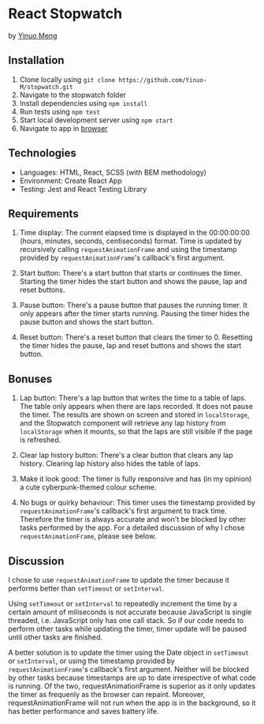 # React Stopwatch

by [Yinuo Meng](mengyn1999@gmail.com)

## Installation

1. Clone locally using `git clone https://github.com/Yinuo-M/stopwatch.git`
2. Navigate to the stopwatch folder
2. Install dependencies using `npm install`
3. Run tests using `npm test`
4. Start local development server using `npm start`
5. Navigate to app in [browser](http://localhost:3000)

## Technologies

- Languages: HTML, React, SCSS (with BEM methodology)
- Environment: Create React App
- Testing: Jest and React Testing Library

## Requirements

1. Time display: The current elapsed time is displayed in the 00:00:00:00 (hours, minutes, seconds, centiseconds) format. Time is updated by recursively calling `requestAnimationFrame` and using the timestamp provided by `requestAnimationFrame`'s callback's first argument.

2. Start button: There's a start button that starts or continues the timer. Starting the timer hides the start button and shows the pause, lap and reset buttons.

3. Pause button: There's a pause button that pauses the running timer. It only appears after the timer starts running. Pausing the timer hides the pause button and shows the start button.

4. Reset button: There's a reset button that clears the timer to 0. Resetting the timer hides the pause, lap and reset buttons and shows the start button.

## Bonuses

1. Lap button: There's a lap button that writes the time to a table of laps. The table only appears when there are laps recorded. It does not pause the timer. The results are shown on screen and stored in `localStorage`, and the Stopwatch component will retrieve any lap history from `localStorage` when it mounts, so that the laps are still visible if the page is refreshed.

2. Clear lap history button: There's a clear button that clears any lap history. Clearing lap history also hides the table of laps.

3. Make it look good: The timer is fully responsive and has (in my opinion) a cute cyberpunk-themed colour scheme.

4. No bugs or quirky behaviour: This timer uses the timestamp provided by `requestAnimationFrame`'s callback's first argument to track time. Therefore the timer is always accurate and won't be blocked by other tasks performed by the app. For a detailed discussion of why I chose `requestAnimationFrame`, please see below.

## Discussion

I chose to use `requestAnimationFrame` to update the timer because it performs better than `setTimeout` or `setInterval`.

Using `setTimeout` or `setInterval` to repeatedly increment the time by a certain amount of miliseconds is not accurate because JavaScript is single threaded, i.e. JavaScript only has one call stack. So if our code needs to perform other tasks while updating the timer, timer update will be paused until other tasks are finished.

A better solution is to update the timer using the Date object in `setTimeout` or `setInterval`, or using the timestamp provided by `requestAnimationFrame`'s callback's first argument. Neither will be blocked by other tasks because timestamps are up to date irrespective of what code is running. Of the two, requestAnimationFrame is superior as it only updates the timer as frequenly as the browser can repaint. Moreover, requestAnimationFrame will not run when the app is in the background, so it has better performance and saves battery life.
